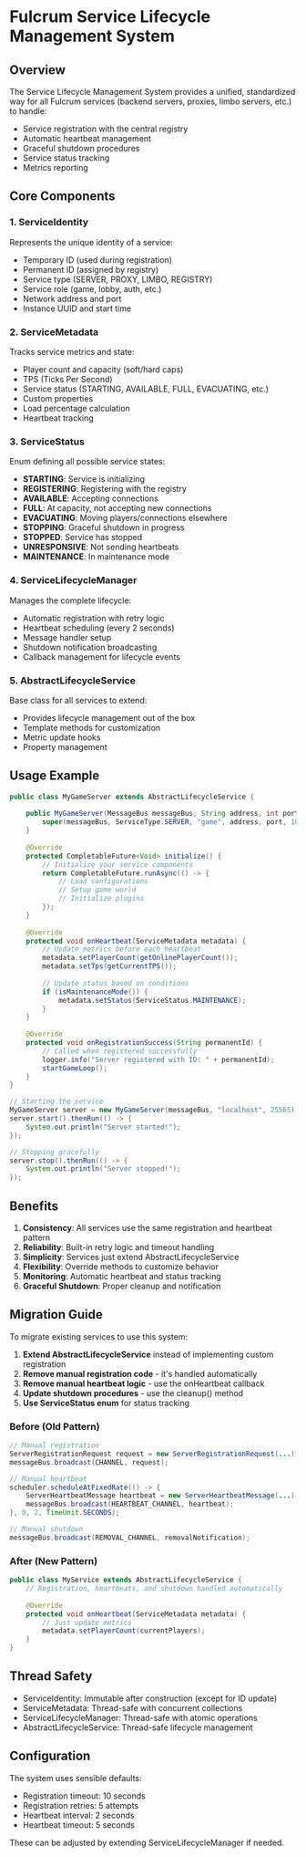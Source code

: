 # Fulcrum Service Lifecycle Management System

## Overview

The Service Lifecycle Management System provides a unified, standardized way for all Fulcrum services (backend servers, proxies, limbo servers, etc.) to handle:
- Service registration with the central registry
- Automatic heartbeat management
- Graceful shutdown procedures
- Service status tracking
- Metrics reporting

## Core Components

### 1. ServiceIdentity
Represents the unique identity of a service:
- Temporary ID (used during registration)
- Permanent ID (assigned by registry)
- Service type (SERVER, PROXY, LIMBO, REGISTRY)
- Service role (game, lobby, auth, etc.)
- Network address and port
- Instance UUID and start time

### 2. ServiceMetadata
Tracks service metrics and state:
- Player count and capacity (soft/hard caps)
- TPS (Ticks Per Second)
- Service status (STARTING, AVAILABLE, FULL, EVACUATING, etc.)
- Custom properties
- Load percentage calculation
- Heartbeat tracking

### 3. ServiceStatus
Enum defining all possible service states:
- **STARTING**: Service is initializing
- **REGISTERING**: Registering with the registry
- **AVAILABLE**: Accepting connections
- **FULL**: At capacity, not accepting new connections
- **EVACUATING**: Moving players/connections elsewhere
- **STOPPING**: Graceful shutdown in progress
- **STOPPED**: Service has stopped
- **UNRESPONSIVE**: Not sending heartbeats
- **MAINTENANCE**: In maintenance mode

### 4. ServiceLifecycleManager
Manages the complete lifecycle:
- Automatic registration with retry logic
- Heartbeat scheduling (every 2 seconds)
- Message handler setup
- Shutdown notification broadcasting
- Callback management for lifecycle events

### 5. AbstractLifecycleService
Base class for all services to extend:
- Provides lifecycle management out of the box
- Template methods for customization
- Metric update hooks
- Property management

## Usage Example

```java
public class MyGameServer extends AbstractLifecycleService {
    
    public MyGameServer(MessageBus messageBus, String address, int port) {
        super(messageBus, ServiceType.SERVER, "game", address, port, 100);
    }
    
    @Override
    protected CompletableFuture<Void> initialize() {
        // Initialize your service components
        return CompletableFuture.runAsync(() -> {
            // Load configurations
            // Setup game world
            // Initialize plugins
        });
    }
    
    @Override
    protected void onHeartbeat(ServiceMetadata metadata) {
        // Update metrics before each heartbeat
        metadata.setPlayerCount(getOnlinePlayerCount());
        metadata.setTps(getCurrentTPS());
        
        // Update status based on conditions
        if (isMaintenanceMode()) {
            metadata.setStatus(ServiceStatus.MAINTENANCE);
        }
    }
    
    @Override
    protected void onRegistrationSuccess(String permanentId) {
        // Called when registered successfully
        logger.info("Server registered with ID: " + permanentId);
        startGameLoop();
    }
}

// Starting the service
MyGameServer server = new MyGameServer(messageBus, "localhost", 25565);
server.start().thenRun(() -> {
    System.out.println("Server started!");
});

// Stopping gracefully
server.stop().thenRun(() -> {
    System.out.println("Server stopped!");
});
```

## Benefits

1. **Consistency**: All services use the same registration and heartbeat pattern
2. **Reliability**: Built-in retry logic and timeout handling
3. **Simplicity**: Services just extend AbstractLifecycleService
4. **Flexibility**: Override methods to customize behavior
5. **Monitoring**: Automatic heartbeat and status tracking
6. **Graceful Shutdown**: Proper cleanup and notification

## Migration Guide

To migrate existing services to use this system:

1. **Extend AbstractLifecycleService** instead of implementing custom registration
2. **Remove manual registration code** - it's handled automatically
3. **Remove manual heartbeat logic** - use the onHeartbeat callback
4. **Update shutdown procedures** - use the cleanup() method
5. **Use ServiceStatus enum** for status tracking

### Before (Old Pattern)
```java
// Manual registration
ServerRegistrationRequest request = new ServerRegistrationRequest(...);
messageBus.broadcast(CHANNEL, request);

// Manual heartbeat
scheduler.scheduleAtFixedRate(() -> {
    ServerHeartbeatMessage heartbeat = new ServerHeartbeatMessage(...);
    messageBus.broadcast(HEARTBEAT_CHANNEL, heartbeat);
}, 0, 2, TimeUnit.SECONDS);

// Manual shutdown
messageBus.broadcast(REMOVAL_CHANNEL, removalNotification);
```

### After (New Pattern)
```java
public class MyService extends AbstractLifecycleService {
    // Registration, heartbeats, and shutdown handled automatically
    
    @Override
    protected void onHeartbeat(ServiceMetadata metadata) {
        // Just update metrics
        metadata.setPlayerCount(currentPlayers);
    }
}
```

## Thread Safety

- ServiceIdentity: Immutable after construction (except for ID update)
- ServiceMetadata: Thread-safe with concurrent collections
- ServiceLifecycleManager: Thread-safe with atomic operations
- AbstractLifecycleService: Thread-safe lifecycle management

## Configuration

The system uses sensible defaults:
- Registration timeout: 10 seconds
- Registration retries: 5 attempts
- Heartbeat interval: 2 seconds
- Heartbeat timeout: 5 seconds

These can be adjusted by extending ServiceLifecycleManager if needed.